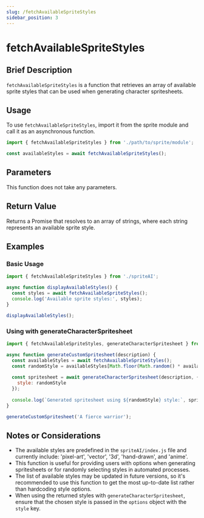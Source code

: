 ```yaml
---
slug: /fetchAvailableSpriteStyles
sidebar_position: 3
---
```


# fetchAvailableSpriteStyles

## Brief Description

`fetchAvailableSpriteStyles` is a function that retrieves an array of available sprite styles that can be used when generating character spritesheets.

## Usage

To use `fetchAvailableSpriteStyles`, import it from the sprite module and call it as an asynchronous function.

```javascript
import { fetchAvailableSpriteStyles } from './path/to/sprite/module';

const availableStyles = await fetchAvailableSpriteStyles();
```

## Parameters

This function does not take any parameters.

## Return Value

Returns a Promise that resolves to an array of strings, where each string represents an available sprite style.

## Examples

### Basic Usage

```javascript
import { fetchAvailableSpriteStyles } from './spriteAI';

async function displayAvailableStyles() {
  const styles = await fetchAvailableSpriteStyles();
  console.log('Available sprite styles:', styles);
}

displayAvailableStyles();
```

### Using with generateCharacterSpritesheet

```javascript
import { fetchAvailableSpriteStyles, generateCharacterSpritesheet } from './spriteAI';

async function generateCustomSpritesheet(description) {
  const availableStyles = await fetchAvailableSpriteStyles();
  const randomStyle = availableStyles[Math.floor(Math.random() * availableStyles.length)];
  
  const spritesheet = await generateCharacterSpritesheet(description, {
    style: randomStyle
  });
  
  console.log(`Generated spritesheet using ${randomStyle} style:`, spritesheet);
}

generateCustomSpritesheet('A fierce warrior');
```

## Notes or Considerations

- The available styles are predefined in the `spriteAI/index.js` file and currently include: 'pixel-art', 'vector', '3d', 'hand-drawn', and 'anime'.
- This function is useful for providing users with options when generating spritesheets or for randomly selecting styles in automated processes.
- The list of available styles may be updated in future versions, so it's recommended to use this function to get the most up-to-date list rather than hardcoding style options.
- When using the returned styles with `generateCharacterSpritesheet`, ensure that the chosen style is passed in the `options` object with the `style` key.